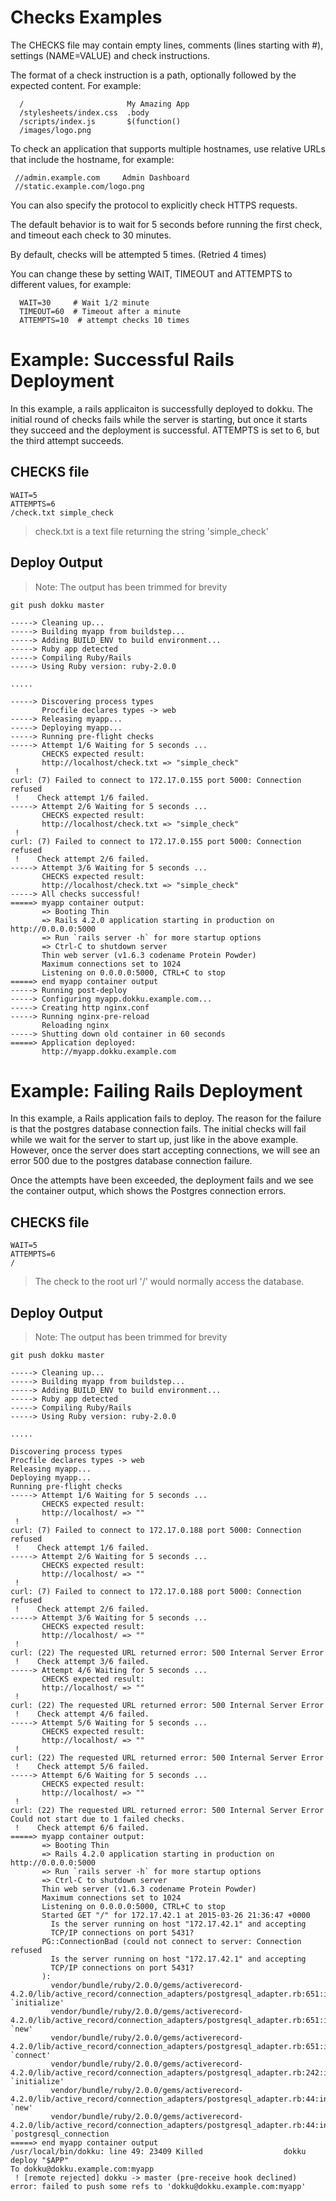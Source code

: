 # Checks Examples

The CHECKS file may contain empty lines, comments (lines starting with #),
settings (NAME=VALUE) and check instructions.

The format of a check instruction is a path, optionally followed by the
expected content.  For example:

	  /                       My Amazing App
	  /stylesheets/index.css  .body
	  /scripts/index.js       $(function()
	  /images/logo.png

To check an application that supports multiple hostnames, use relative URLs
that include the hostname, for example:

	 //admin.example.com     Admin Dashboard
	 //static.example.com/logo.png

You can also specify the protocol to explicitly check HTTPS requests.

The default behavior is to wait for 5 seconds before running the first check,
and timeout each check to 30 minutes.

By default, checks will be attempted 5 times.  (Retried 4 times)

You can change these by setting WAIT, TIMEOUT and ATTEMPTS to different values, for
example:

	  WAIT=30     # Wait 1/2 minute
	  TIMEOUT=60  # Timeout after a minute
	  ATTEMPTS=10  # attempt checks 10 times

# Example: Successful Rails Deployment
In this example, a rails applicaiton is successfully deployed to dokku.  The initial round of checks fails while the server is starting, but once it starts they succeed and the deployment is successful.
ATTEMPTS is set to 6, but the third attempt succeeds.

## CHECKS file

````
WAIT=5
ATTEMPTS=6
/check.txt simple_check
````

> check.txt is a text file returning the string 'simple_check'

## Deploy Output

> Note: The output has been trimmed for brevity

````
git push dokku master

-----> Cleaning up...
-----> Building myapp from buildstep...
-----> Adding BUILD_ENV to build environment...
-----> Ruby app detected
-----> Compiling Ruby/Rails
-----> Using Ruby version: ruby-2.0.0

.....

-----> Discovering process types
       Procfile declares types -> web
-----> Releasing myapp...
-----> Deploying myapp...
-----> Running pre-flight checks
-----> Attempt 1/6 Waiting for 5 seconds ...
       CHECKS expected result:
       http://localhost/check.txt => "simple_check"
 !
curl: (7) Failed to connect to 172.17.0.155 port 5000: Connection refused
 !    Check attempt 1/6 failed.  
-----> Attempt 2/6 Waiting for 5 seconds ...
       CHECKS expected result:
       http://localhost/check.txt => "simple_check"
 !
curl: (7) Failed to connect to 172.17.0.155 port 5000: Connection refused
 !    Check attempt 2/6 failed.  
-----> Attempt 3/6 Waiting for 5 seconds ...
       CHECKS expected result:
       http://localhost/check.txt => "simple_check"
-----> All checks successful!
=====> myapp container output:
       => Booting Thin
       => Rails 4.2.0 application starting in production on http://0.0.0.0:5000
       => Run `rails server -h` for more startup options
       => Ctrl-C to shutdown server
       Thin web server (v1.6.3 codename Protein Powder)
       Maximum connections set to 1024
       Listening on 0.0.0.0:5000, CTRL+C to stop
=====> end myapp container output
-----> Running post-deploy
-----> Configuring myapp.dokku.example.com...
-----> Creating http nginx.conf
-----> Running nginx-pre-reload
       Reloading nginx
-----> Shutting down old container in 60 seconds
=====> Application deployed:
       http://myapp.dokku.example.com
````

# Example: Failing Rails Deployment
In this example, a Rails application fails to deploy.  The reason for the failure is that the postgres database connection fails.  The initial checks will fail while we wait for the server to start up, just like in the above example.  However, once the server does start accepting connections, we will see an error 500 due to the postgres database connection failure.

Once the attempts have been exceeded, the deployment fails and we see the container output, which shows the Postgres connection errors.

## CHECKS file

````
WAIT=5
ATTEMPTS=6
/
````

> The check to the root url '/' would normally access the database.

## Deploy Output

> Note: The output has been trimmed for brevity

````
git push dokku master

-----> Cleaning up...
-----> Building myapp from buildstep...
-----> Adding BUILD_ENV to build environment...
-----> Ruby app detected
-----> Compiling Ruby/Rails
-----> Using Ruby version: ruby-2.0.0

.....

Discovering process types
Procfile declares types -> web
Releasing myapp...
Deploying myapp...
Running pre-flight checks
-----> Attempt 1/6 Waiting for 5 seconds ...
       CHECKS expected result:
       http://localhost/ => ""
 !
curl: (7) Failed to connect to 172.17.0.188 port 5000: Connection refused
 !    Check attempt 1/6 failed.  
-----> Attempt 2/6 Waiting for 5 seconds ...
       CHECKS expected result:
       http://localhost/ => ""
 !    
curl: (7) Failed to connect to 172.17.0.188 port 5000: Connection refused
 !    Check attempt 2/6 failed.  
-----> Attempt 3/6 Waiting for 5 seconds ...
       CHECKS expected result:
       http://localhost/ => ""
 !    
curl: (22) The requested URL returned error: 500 Internal Server Error
 !    Check attempt 3/6 failed.  
-----> Attempt 4/6 Waiting for 5 seconds ...
       CHECKS expected result:
       http://localhost/ => ""
 !    
curl: (22) The requested URL returned error: 500 Internal Server Error
 !    Check attempt 4/6 failed.  
-----> Attempt 5/6 Waiting for 5 seconds ...
       CHECKS expected result:
       http://localhost/ => ""
 !    
curl: (22) The requested URL returned error: 500 Internal Server Error
 !    Check attempt 5/6 failed.  
-----> Attempt 6/6 Waiting for 5 seconds ...
       CHECKS expected result:
       http://localhost/ => ""
 !    
curl: (22) The requested URL returned error: 500 Internal Server Error
Could not start due to 1 failed checks.
 !    Check attempt 6/6 failed.  
=====> myapp container output:
       => Booting Thin
       => Rails 4.2.0 application starting in production on http://0.0.0.0:5000
       => Run `rails server -h` for more startup options
       => Ctrl-C to shutdown server
       Thin web server (v1.6.3 codename Protein Powder)
       Maximum connections set to 1024
       Listening on 0.0.0.0:5000, CTRL+C to stop
       Started GET "/" for 172.17.42.1 at 2015-03-26 21:36:47 +0000
         Is the server running on host "172.17.42.1" and accepting
         TCP/IP connections on port 5431?
       PG::ConnectionBad (could not connect to server: Connection refused
         Is the server running on host "172.17.42.1" and accepting
         TCP/IP connections on port 5431?
       ):
         vendor/bundle/ruby/2.0.0/gems/activerecord-4.2.0/lib/active_record/connection_adapters/postgresql_adapter.rb:651:in `initialize'
         vendor/bundle/ruby/2.0.0/gems/activerecord-4.2.0/lib/active_record/connection_adapters/postgresql_adapter.rb:651:in `new'
         vendor/bundle/ruby/2.0.0/gems/activerecord-4.2.0/lib/active_record/connection_adapters/postgresql_adapter.rb:651:in `connect'
         vendor/bundle/ruby/2.0.0/gems/activerecord-4.2.0/lib/active_record/connection_adapters/postgresql_adapter.rb:242:in `initialize'
         vendor/bundle/ruby/2.0.0/gems/activerecord-4.2.0/lib/active_record/connection_adapters/postgresql_adapter.rb:44:in `new'
         vendor/bundle/ruby/2.0.0/gems/activerecord-4.2.0/lib/active_record/connection_adapters/postgresql_adapter.rb:44:in `postgresql_connection
=====> end myapp container output
/usr/local/bin/dokku: line 49: 23409 Killed                  dokku deploy "$APP"
To dokku@dokku.example.com:myapp
 ! [remote rejected] dokku -> master (pre-receive hook declined)
error: failed to push some refs to 'dokku@dokku.example.com:myapp'
````
